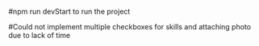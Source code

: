 

#npm run devStart to run the project

#Could not implement multiple checkboxes for skills and attaching photo due to lack of time
